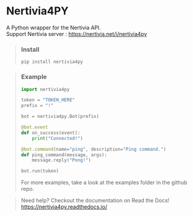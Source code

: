 # Nertivia4PY
A Python wrapper for the Nertivia API.  
Support Nertivia server : https://nertivia.net/i/nertivia4py

> ### Install
> ```
> pip install nertivia4py
> ```

> ### Example 
> ```python
> import nertivia4py
> 
> token = "TOKEN_HERE"
> prefix = "!"
> 
> bot = nertivia4py.Bot(prefix)
> 
> @bot.event
> def on_success(event):
>     print("Connected!")
> 
> @bot.command(name="ping", description="Ping command.")
> def ping_command(message, args):
>     message.reply("Pong!")
> 
> bot.run(token)
> ```  
> 
> For more examples, take a look at the examples folder in the github repo.

> Need help? Checkout the documentation on Read the Docs!  
> https://nertivia4py.readthedocs.io/